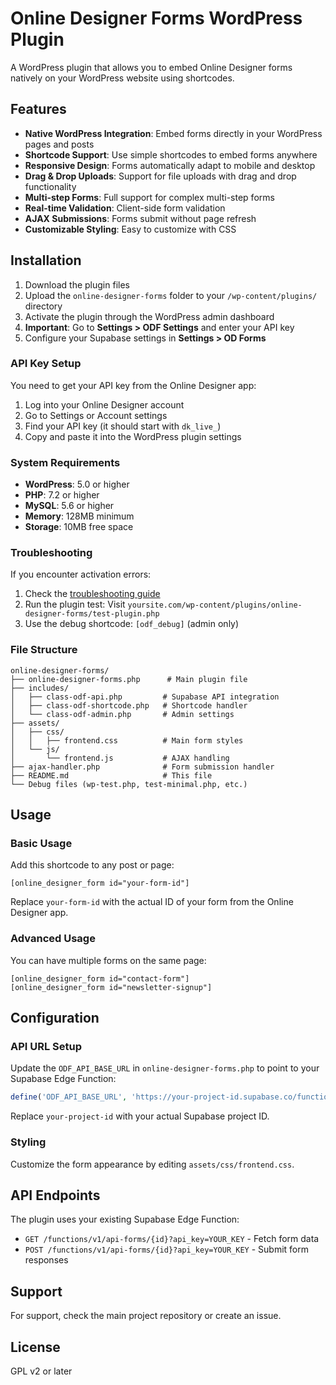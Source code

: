 # Online Designer Forms WordPress Plugin

A WordPress plugin that allows you to embed Online Designer forms natively on your WordPress website using shortcodes.

## Features

- **Native WordPress Integration**: Embed forms directly in your WordPress pages and posts
- **Shortcode Support**: Use simple shortcodes to embed forms anywhere
- **Responsive Design**: Forms automatically adapt to mobile and desktop
- **Drag & Drop Uploads**: Support for file uploads with drag and drop functionality
- **Multi-step Forms**: Full support for complex multi-step forms
- **Real-time Validation**: Client-side form validation
- **AJAX Submissions**: Forms submit without page refresh
- **Customizable Styling**: Easy to customize with CSS

## Installation

1. Download the plugin files
2. Upload the `online-designer-forms` folder to your `/wp-content/plugins/` directory
3. Activate the plugin through the WordPress admin dashboard
4. **Important**: Go to **Settings > ODF Settings** and enter your API key
5. Configure your Supabase settings in **Settings > OD Forms**

### API Key Setup

You need to get your API key from the Online Designer app:

1. Log into your Online Designer account
2. Go to Settings or Account settings
3. Find your API key (it should start with `dk_live_`)
4. Copy and paste it into the WordPress plugin settings

### System Requirements

- **WordPress**: 5.0 or higher
- **PHP**: 7.2 or higher
- **MySQL**: 5.6 or higher
- **Memory**: 128MB minimum
- **Storage**: 10MB free space

### Troubleshooting

If you encounter activation errors:

1. Check the [troubleshooting guide](TROUBLESHOOTING.md)
2. Run the plugin test: Visit `yoursite.com/wp-content/plugins/online-designer-forms/test-plugin.php`
3. Use the debug shortcode: `[odf_debug]` (admin only)

### File Structure

```
online-designer-forms/
├── online-designer-forms.php      # Main plugin file
├── includes/
│   ├── class-odf-api.php         # Supabase API integration
│   ├── class-odf-shortcode.php   # Shortcode handler
│   └── class-odf-admin.php       # Admin settings
├── assets/
│   ├── css/
│   │   ├── frontend.css          # Main form styles
│   └── js/
│       └── frontend.js           # AJAX handling
├── ajax-handler.php              # Form submission handler
├── README.md                     # This file
└── Debug files (wp-test.php, test-minimal.php, etc.)
```

## Usage

### Basic Usage
Add this shortcode to any post or page:
```
[online_designer_form id="your-form-id"]
```

Replace `your-form-id` with the actual ID of your form from the Online Designer app.

### Advanced Usage
You can have multiple forms on the same page:
```
[online_designer_form id="contact-form"]
[online_designer_form id="newsletter-signup"]
```

## Configuration

### API URL Setup

Update the `ODF_API_BASE_URL` in `online-designer-forms.php` to point to your Supabase Edge Function:

```php
define('ODF_API_BASE_URL', 'https://your-project-id.supabase.co/functions/v1/api-forms');
```

Replace `your-project-id` with your actual Supabase project ID.

### Styling
Customize the form appearance by editing `assets/css/frontend.css`.

## API Endpoints

The plugin uses your existing Supabase Edge Function:
- `GET /functions/v1/api-forms/{id}?api_key=YOUR_KEY` - Fetch form data
- `POST /functions/v1/api-forms/{id}?api_key=YOUR_KEY` - Submit form responses

## Support

For support, check the main project repository or create an issue.

## License

GPL v2 or later
